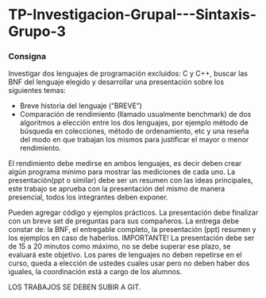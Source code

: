 # TP-Investigacion-Grupal---Sintaxis-Grupo-3

### Consigna

Investigar dos lenguajes de programación excluidos: C y C++, buscar las BNF del lenguaje elegido y desarrollar una presentación sobre los siguientes temas:
- Breve historia del lenguaje (“BREVE”)
- Comparación de rendimiento (llamado usualmente benchmark) de dos algoritmos a elección entre los dos lenguajes, por ejemplo método de búsqueda en colecciones, método de ordenamiento, etc y una reseña del modo en que trabajan los mismos para justificar el mayor o menor rendimiento.

El rendimiento debe medirse en ambos lenguajes, es decir deben crear algún programa mínimo para mostrar las mediciones de cada uno.
La presentación(ppt o similar) debe ser un resumen con las ideas principales, este trabajo se aprueba con la presentación del mismo de manera presencial, todos los integrantes deben exponer.

Pueden agregar código y ejemplos prácticos. La presentación debe finalizar con un breve set de preguntas para sus compañeros.
La entrega debe constar de: la BNF, el entregable completo, la presentación (ppt) resumen y los ejemplos en caso de haberlos.
IMPORTANTE! La presentación debe ser de 15 a 20 minutos como máximo, no se debe superar ese plazo, se evaluará este objetivo.
Los pares de lenguajes no deben repetirse en el curso, queda a elección de ustedes cuales usar pero no deben haber dos iguales, la coordinación está a cargo de los alumnos.

LOS TRABAJOS SE DEBEN SUBIR A GIT.
